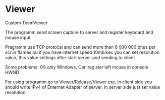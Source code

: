 # Viewer
Custom TeamViewer

The programm send screen capture to server and register keyboard and mouse input

Pragramm use TCP protocal and can send more then 6 000 000 bites per scriin flames bu if you have internet speed 10mb/sec you can set resolution value, this value settings after start server and sending to client

Some problems: OS only Windows, Can register left mouse in console HWND

For using programm go to Viewer/Release/Viewer.exe,
In client side you should write IPv4 of Enternet Adapter of server,
In server side just set value resolution;
